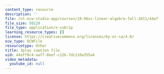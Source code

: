 ```yaml
---
content_type: resource
description: ''
file: /ol-ocw-studio-app/courses/18-06sc-linear-algebra-fall-2011/44aff9c4aaf70eefc12b7dc110a355a4_2IdtqGM6KWU.srt
file_size: 50120
file_type: application/x-subrip
learning_resource_types: []
license: https://creativecommons.org/licenses/by-nc-sa/4.0/
ocw_type: OCWFile
resourcetype: Other
title: 3play caption file
uid: 44aff9c4-aaf7-0eef-c12b-7dc110a355a4
video_metadata:
  youtube_id: null
---
```

